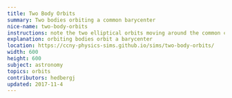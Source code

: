 ```yaml
---
title: Two Body Orbits
summary: Two bodies orbiting a common barycenter
nice-name: two-body-orbits
instructions: note the two elliptical orbits moving around the common center
explanation: orbiting bodies orbit a barycenter
location: https://ccny-physics-sims.github.io/sims/two-body-orbits/
width: 600
height: 600
subject: astronomy
topics: orbits
contributors: hedbergj
updated: 2017-11-4
---
```

